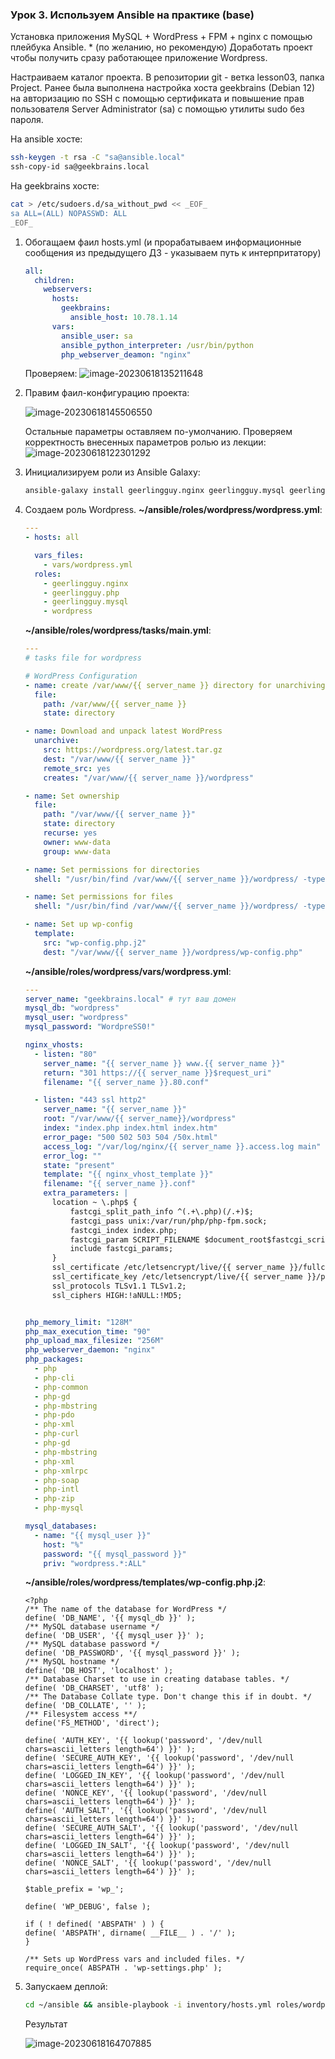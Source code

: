 ### Урок 3. Используем Ansible на практике (base)

Установка приложения MySQL + WordPress + FPM + nginx с помощью плейбука Ansible.
\* (по желанию, но рекомендую) Доработать проект чтобы получить сразу работающее приложение Wordpress.



Настраиваем каталог проекта. В репозитории git - ветка lesson03, папка Project.
Ранее была выполнена настройка хоста geekbrains (Debian 12) на авторизацию по SSH с помощью сертификата и повышение прав пользователя Server Administrator (sa) с помощью утилиты sudo без пароля. 

На ansible хосте:

```bash
ssh-keygen -t rsa -C "sa@ansible.local"
ssh-copy-id sa@geekbrains.local
```

 На geekbrains хосте: 

```bash
cat > /etc/sudoers.d/sa_without_pwd << _EOF_
sa ALL=(ALL) NOPASSWD: ALL
_EOF_
```

1. Обогащаем фаил hosts.yml (и прорабатываем информационные сообщения из предыдущего ДЗ - указываем путь к интерпритатору)

   ```yaml
   all:
     children:
       webservers:
         hosts:
           geekbrains:
             ansible_host: 10.78.1.14
         vars:
           ansible_user: sa
           ansible_python_interpreter: /usr/bin/python
           php_webserver_deamon: "nginx"
   ```

   Проверяем: 
   ![image-20230618135211648](C:\Users\itete\AppData\Roaming\Typora\typora-user-images\image-20230618135211648.png)  

2. Правим фаил-конфигурацию проекта:

   ![image-20230618145506550](C:\Users\itete\AppData\Roaming\Typora\typora-user-images\image-20230618145506550.png) 

   Остальные параметры оставляем по-умолчанию.
   Проверяем корректность внесенных параметров ролью из лекции:
   ![image-20230618122301292](C:\Users\itete\AppData\Roaming\Typora\typora-user-images\image-20230618122301292.png) 

3. Инициализируем роли из Ansible Galaxy:

   ```bash
   ansible-galaxy install geerlingguy.nginx geerlingguy.mysql geerlingguy.php
   ```

4. Создаем роль Wordpress.
   **~/ansible/roles/wordpress/wordpress.yml**:

   ```yaml
   ---
   - hosts: all
   
     vars_files:
       - vars/wordpress.yml
     roles:
       - geerlingguy.nginx
       - geerlingguy.php
       - geerlingguy.mysql
       - wordpress
   ```

   **~/ansible/roles/wordpress/tasks/main.yml**:

   ```yaml
   ---
   # tasks file for wordpress
   
   # WordPress Configuration
   - name: create /var/www/{{ server_name }} directory for unarchiving
     file:
       path: /var/www/{{ server_name }}
       state: directory
   
   - name: Download and unpack latest WordPress
     unarchive:
       src: https://wordpress.org/latest.tar.gz
       dest: "/var/www/{{ server_name }}"
       remote_src: yes
       creates: "/var/www/{{ server_name }}/wordpress"
   
   - name: Set ownership
     file:
       path: "/var/www/{{ server_name }}"
       state: directory
       recurse: yes
       owner: www-data
       group: www-data
   
   - name: Set permissions for directories
     shell: "/usr/bin/find /var/www/{{ server_name }}/wordpress/ -type d -exec chmod 750 {} \\;"
   
   - name: Set permissions for files
     shell: "/usr/bin/find /var/www/{{ server_name }}/wordpress/ -type f -exec chmod 640 {} \\;"
   
   - name: Set up wp-config
     template:
       src: "wp-config.php.j2"
       dest: "/var/www/{{ server_name }}/wordpress/wp-config.php"
   ```

   **~/ansible/roles/wordpress/vars/wordpress.yml**:

   ```yaml
   ---
   server_name: "geekbrains.local" # тут ваш домен
   mysql_db: "wordpress"
   mysql_user: "wordpress"
   mysql_password: "WordpreSS0!"
   
   nginx_vhosts:
     - listen: "80"
       server_name: "{{ server_name }} www.{{ server_name }}"
       return: "301 https://{{ server_name }}$request_uri"
       filename: "{{ server_name }}.80.conf"
   
     - listen: "443 ssl http2"
       server_name: "{{ server_name }}"
       root: "/var/www/{{ server_name}}/wordpress"
       index: "index.php index.html index.htm"
       error_page: "500 502 503 504 /50x.html"
       access_log: "/var/log/nginx/{{ server_name }}.access.log main"
       error_log: ""
       state: "present"
       template: "{{ nginx_vhost_template }}"
       filename: "{{ server_name }}.conf"
       extra_parameters: |
         location ~ \.php$ {
             fastcgi_split_path_info ^(.+\.php)(/.+)$;
             fastcgi_pass unix:/var/run/php/php-fpm.sock;
             fastcgi_index index.php;
             fastcgi_param SCRIPT_FILENAME $document_root$fastcgi_script_name;
             include fastcgi_params;
         }
         ssl_certificate /etc/letsencrypt/live/{{ server_name }}/fullchain.pem;
         ssl_certificate_key /etc/letsencrypt/live/{{ server_name }}/privkey.pem;
         ssl_protocols TLSv1.1 TLSv1.2;
         ssl_ciphers HIGH:!aNULL:!MD5;
   
   
   php_memory_limit: "128M"
   php_max_execution_time: "90"
   php_upload_max_filesize: "256M"
   php_webserver_daemon: "nginx"
   php_packages:
     - php
     - php-cli
     - php-common
     - php-gd
     - php-mbstring
     - php-pdo
     - php-xml
     - php-curl
     - php-gd
     - php-mbstring
     - php-xml
     - php-xmlrpc
     - php-soap
     - php-intl
     - php-zip
     - php-mysql
   
   mysql_databases:
     - name: "{{ mysql_user }}"
       host: "%"
       password: "{{ mysql_password }}"
       priv: "wordpress.*:ALL"
   ```

   **~/ansible/roles/wordpress/templates/wp-config.php.j2**:

   ```php+HTML
   <?php
   /** The name of the database for WordPress */
   define( 'DB_NAME', '{{ mysql_db }}' );
   /** MySQL database username */
   define( 'DB_USER', '{{ mysql_user }}' );
   /** MySQL database password */
   define( 'DB_PASSWORD', '{{ mysql_password }}' );
   /** MySQL hostname */
   define( 'DB_HOST', 'localhost' );
   /** Database Charset to use in creating database tables. */
   define( 'DB_CHARSET', 'utf8' );
   /** The Database Collate type. Don't change this if in doubt. */
   define( 'DB_COLLATE', '' );
   /** Filesystem access **/
   define('FS_METHOD', 'direct');
   
   define( 'AUTH_KEY', '{{ lookup('password', '/dev/null chars=ascii_letters length=64') }}' );
   define( 'SECURE_AUTH_KEY', '{{ lookup('password', '/dev/null chars=ascii_letters length=64') }}' );
   define( 'LOGGED_IN_KEY', '{{ lookup('password', '/dev/null chars=ascii_letters length=64') }}' );
   define( 'NONCE_KEY', '{{ lookup('password', '/dev/null chars=ascii_letters length=64') }}' );
   define( 'AUTH_SALT', '{{ lookup('password', '/dev/null chars=ascii_letters length=64') }}' );
   define( 'SECURE_AUTH_SALT', '{{ lookup('password', '/dev/null chars=ascii_letters length=64') }}' );
   define( 'LOGGED_IN_SALT', '{{ lookup('password', '/dev/null chars=ascii_letters length=64') }}' );
   define( 'NONCE_SALT', '{{ lookup('password', '/dev/null chars=ascii_letters length=64') }}' );
   
   $table_prefix = 'wp_';
   
   define( 'WP_DEBUG', false );
   
   if ( ! defined( 'ABSPATH' ) ) {
   define( 'ABSPATH', dirname( __FILE__ ) . '/' );
   }
   
   /** Sets up WordPress vars and included files. */
   require_once( ABSPATH . 'wp-settings.php' );
   ```

5. Запускаем деплой:

   ```bash
   cd ~/ansible && ansible-playbook -i inventory/hosts.yml roles/wordpress/wordpress.yml -b
   ```

   Результат 

   ![image-20230618164707885](C:\Users\itete\AppData\Roaming\Typora\typora-user-images\image-20230618164707885.png) 